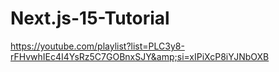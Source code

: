 # Next.js-15-Tutorial
https://youtube.com/playlist?list=PLC3y8-rFHvwhIEc4I4YsRz5C7GOBnxSJY&amp;si=xIPiXcP8iYJNbOXB
